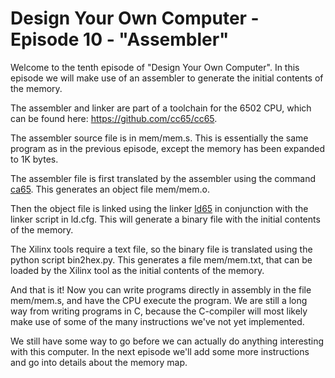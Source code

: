 # Design Your Own Computer - Episode 10 - "Assembler"

Welcome to the tenth episode of "Design Your Own Computer".  In this episode we
will make use of an assembler to generate the initial contents of the memory.

The assembler and linker are part of a toolchain for the 6502 CPU, which can be
found here: <https://github.com/cc65/cc65>.

The assembler source file is in mem/mem.s. This is essentially the same program
as in the previous episode, except the memory has been expanded to 1K bytes.

The assembler file is first translated by the assembler using the command
[ca65](http://cc65.github.io/doc/ca65.html). This generates an object file
mem/mem.o.

Then the object file is linked using the linker
[ld65](http://cc65.github.io/doc/ld65.html) in conjunction with the linker
script in ld.cfg. This will generate a binary file with the initial contents of
the memory.

The Xilinx tools require a text file, so the binary file is translated using
the python script bin2hex.py. This generates a file mem/mem.txt, that can be
loaded by the Xilinx tool as the initial contents of the memory.

And that is it! Now you can write programs directly in assembly in the file
mem/mem.s, and have the CPU execute the program. We are still a long way from
writing programs in C, because the C-compiler will most likely make use
of some of the many instructions we've not yet implemented.

We still have some way to go before we can actually do anything interesting
with this computer. In the next episode we'll add some more instructions and
go into details about the memory map.
